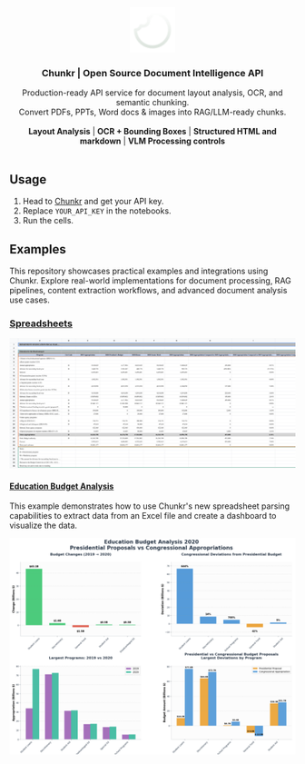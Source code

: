<br />
<div align="center">
  <a href="https://github.com/lumina-ai-inc/chunkr">
    <img src="./assets/logo.svg" alt="Chunkr Logo" width="80" height="80">
  </a>

<h3 align="center">Chunkr | Open Source Document Intelligence API</h3>

  <p align="center">
    Production-ready API service for document layout analysis, OCR, and semantic chunking.<br />Convert PDFs, PPTs, Word docs & images into RAG/LLM-ready chunks.
    <br /><br />
    <b>Layout Analysis</b> | <b>OCR + Bounding Boxes</b> | <b>Structured HTML and markdown</b> | <b>VLM Processing controls</b>
    <br />
    <br />
  </p>
</div>

## Usage
1. Head to [Chunkr](https://chunkr.ai) and get your API key.
2. Replace `YOUR_API_KEY` in the notebooks.
3. Run the cells.

## Examples

This repository showcases practical examples and integrations using Chunkr. Explore real-world implementations for document processing, RAG pipelines, content extraction workflows, and advanced document analysis use cases.

### [Spreadsheets](./examples/spreadsheets/)

<img src="./assets/spreadsheets/viewer.png" alt="Spreadsheet Viewer" width="1000">

#### [Education Budget Analysis](./examples/spreadsheets/dashboard-demo.ipynb)

This example demonstrates how to use Chunkr's new spreadsheet parsing capabilities to extract data from an Excel file and create a dashboard to visualize the data. 

<img src="./assets/spreadsheets/dashboard-demo.png" alt="Spreadsheet Dashboard Demo" width="1000">